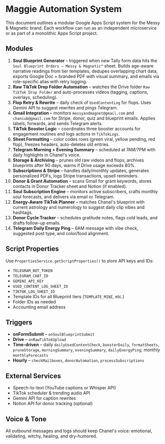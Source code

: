 # Maggie Automation System

This document outlines a modular Google Apps Script system for the Messy & Magnetic brand. Each workflow can run as an independent microservice or as part of a monolithic Apps Script project.

## Modules

1. **Soul Blueprint Generator** – triggered when new Tally form data hits the `Soul Blueprint Orders – Messy & Magnetic™` sheet. Builds age-aware narrative readings from tier templates, dedupes overlapping chart data, exports Google Doc + branded PDF with visual summary, and emails via role-specific alias with retry logging.
2. **Raw TikTok Drop Folder Automation** – watches the Drive folder `Raw TikTok Drop Folder` and auto-processes videos (tagging, captions, overlays, scheduling).
3. **Flop Retry & Rewrite** – daily check of `UsedContentLog` for flops. Uses Gemini API to suggest rewrites and pings Telegram.
4. **Gmail Integration** – monitors `messyandmagnet@gmail.com` and `chancub@gmail.com` for Stripe, donor, quiz and blueprint emails. Applies labels, forwards, and sends Telegram alerts.
5. **TikTok Booster Logic** – coordinates three booster accounts for engagement routines and logs actions in `TikTokLogs`.
6. **Sheet Formatting** – color codes rows (green viral, yellow pending, red flop), freezes headers, auto-deletes old entries.
7. **Telegram Morning + Evening Summary** – scheduled at 7AM/7PM with daily highlights in Chanel's voice.
8. **Storage & Archiving** – prunes old raw videos and flops, archives blueprints after 90 days, warns if Drive usage exceeds 80%.
9. **Subscriptions & Stripe** – handles daily/monthly updates, generates personalized PDFs, logs Stripe transactions, upsell reminders.
10. **Donor & Grant Automation** – scans Gmail for grant keywords, stores contacts in Donor Tracker sheet and Notion (if enabled).
11. **Soul Subscription Engine** – monitors active subscribers, crafts monthly soul forecasts, and delivers via email or Telegram.
12. **Energy-Aware TikTok Planner** – matches Chanel's blueprint with current astrology and numerology to suggest daily clip vibes and hashtags.
13. **Donor Cycle Tracker** – schedules gratitude notes, flags cold leads, and drafts follow-up emails.
14. **Telegram Daily Energy Ping** – 6AM message with vibe check, suggested post type, and color/food alignment.

## Script Properties
Use `PropertiesService.getScriptProperties()` to store API keys and IDs:

- `TELEGRAM_BOT_TOKEN`
- `TELEGRAM_CHAT_ID`
- `GEMINI_API_KEY`
- `USED_CONTENT_LOG_SHEET_ID`
- `TIKTOK_LOG_SHEET_ID`
- Template IDs for all Blueprint tiers (`TEMPLATE_MINI`, etc.)
- Folder IDs as needed
- Accounting email address

## Triggers

- **onFormSubmit** – `onSoulBlueprintSubmit`
- **Drive** – `onRawTikTokUpload`
- **Time-driven** – daily `dailyUsedContentCheck`, `boosterDaily`, `formatSheets`, `pruneStorage`, `morningSummary`, `eveningSummary`, `dailyEnergyPing`; monthly `monthlyForecasts`
- **Hourly** – `checkMailboxes`, `donorAutomation`, `processSubscriptions`

## External Services

- Speech-to-text (YouTube captions or Whisper API)
- TikTok scheduler & trending audio API
- Gemini API for caption rewrites
- Notion API for donor tracking (optional)

## Voice & Tone
All outbound messages and logs should keep Chanel's voice: emotional, validating, witchy, healing, and dry-humored.

